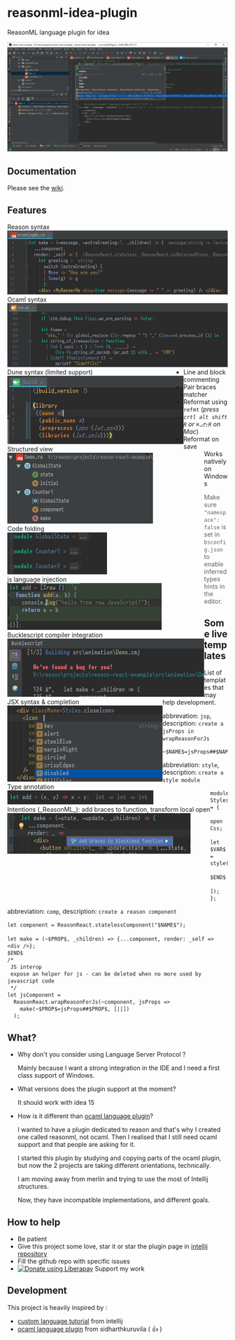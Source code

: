 # reasonml-idea-plugin
ReasonML language plugin for idea

![screenshot](screenshot.png)

## Documentation

Please see the [wiki](../../wiki).

## Features

<div style="float:left">
    <div>Reason&nbsp;syntax</div><img src="docs/syntax-reason.png"/>
</div>
<div style="float:left">
    <div>Ocaml&nbsp;syntax</div><img src="docs/syntax-ocaml.png"/>
</div>
<div style="float:left">
    <div>Dune&nbsp;syntax (limited support)</div><img src="docs/syntax-dune.png"/>
</div>
<div style="float:left"><div>Structured view</div><img src="docs/structure.png"/></div>
<div style="float:left"><div>Code folding</div><img src="docs/folding.png"/></div>
<div style="float:left"><div>js language injection</div><img src="docs/lang-inject.png"/></div>
<div style="float:left"><div>Bucklescript compiler integration</div><img src="docs/bsb.png"/></div>
<div style="float:left"><div>JSX syntax & completion</div><img src="docs/jsx.png"/></div>
<div style="float:left"><div>Type annotation</div><img src="docs/type.png"/></div>
<div style="float:left"><div>Intentions (_ReasonML_): add braces to function, transform local open</div><img src="docs/intention.png"/></div>


- Line and block commenting 
- Pair braces matcher
- Reformat using `refmt` (_press `crtl alt shift R` or `⌘⎇⇧R` on Mac_)
- Reformat on save
- Works natively on Windows

> Make sure `"namespace": false` is set in `bsconfig.json` to enable inferred types hints in the editor.

## Some live templates

List of templates that may help development.

abbrevation: `jsp`, description: `create a jsProps in wrapReasonForJs`
```
~$NAME$=jsProps##$NAME$,$END$
```

abbreviation: `style`, description: `create a style module`
```
module Styles = {
    open Css;
    let $VAR$ = style([
        $END$
    ]);
};
```

abbreviation: `comp`, description: `create a reason component`
```
let component = ReasonReact.statelessComponent("$NAME$");

let make = (~$PROP$, _children) => {...component, render: _self => <div />};
$END$
/*
 JS interop
 expose an helper for js - can be deleted when no more used by javascript code
 */
let jsComponent =
  ReasonReact.wrapReasonForJs(~component, jsProps =>
    make(~$PROP$=jsProps##$PROP$, [||])
  );
```

## What?

- Why don't you consider using Language Server Protocol ?

  Mainly because I want a strong integration in the IDE and I need a first class support of Windows.

- What versions does the plugin support at the moment?

  It should work with idea 15

- How is it different than [ocaml language plugin](https://github.com/sidharthkuruvila/ocaml-ide)?

  I wanted to have a plugin dedicated to reason and that's why I created one called reasonml, not ocaml.
  Then I realised that I still need ocaml support and that people are asking for it.
    
  I started this plugin by studying and copying parts of the ocaml plugin, but now the 2 projects are taking different orientations, technically.
    
  I am moving away from merlin and trying to use the most of Intellij structures.
    
  Now, they have incompatible implementations, and different goals. 

## How to help

- Be patient
- Give this project some love, star it or star the plugin page in [intellij repository](https://plugins.jetbrains.com/plugin/9440-reasonml-language-plugin)
- Fill the github repo with specific issues
- <a href="https://liberapay.com/hgiraud/donate"><img alt="Donate using Liberapay" src="https://liberapay.com/assets/widgets/donate.svg"></a> Support my work

## Development

This project is heavily inspired by :
- [custom language tutorial](http://www.jetbrains.org/intellij/sdk/docs/tutorials/custom_language_support_tutorial.html) from intellij
- [ocaml language plugin](https://github.com/sidharthkuruvila/ocaml-ide) from sidharthkuruvila ( :+1: )
